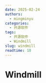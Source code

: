 ```yaml
---
date: 2025-02-24
authors:
  - mingminyu
categories:
  - 开源软件
tags:
  - 开源软件
  - Windmill
slug: windmill
readtime: 10
---
```


# Windmill

